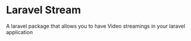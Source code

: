 # Laravel Stream
 A laravel package that allows you to have Video streamings in your laravel application
